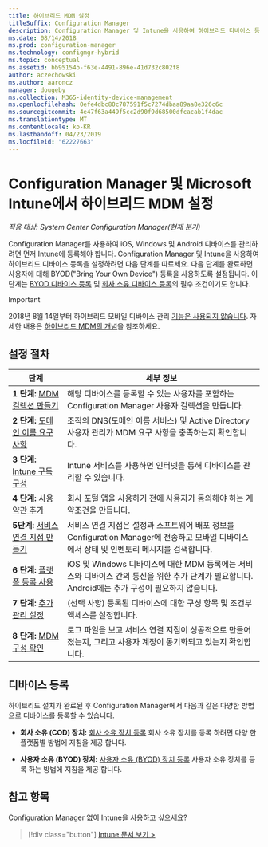 ```yaml
---
title: 하이브리드 MDM 설정
titleSuffix: Configuration Manager
description: Configuration Manager 및 Intune을 사용하여 하이브리드 디바이스 등록을 설정합니다.
ms.date: 08/14/2018
ms.prod: configuration-manager
ms.technology: configmgr-hybrid
ms.topic: conceptual
ms.assetid: bb95154b-f63e-4491-896e-41d732c802f8
author: aczechowski
ms.author: aaroncz
manager: dougeby
ms.collection: M365-identity-device-management
ms.openlocfilehash: 0efe4dbc80c787591f5c7274dbaa89aa8e326c6c
ms.sourcegitcommit: 4e47f63a449f5cc2d90f9d68500dfcacab1f4dac
ms.translationtype: MT
ms.contentlocale: ko-KR
ms.lasthandoff: 04/23/2019
ms.locfileid: "62227663"
---
```

# <a name="set-up-hybrid-mdm-with-configuration-manager-and-microsoft-intune"></a>Configuration Manager 및 Microsoft Intune에서 하이브리드 MDM 설정

*적용 대상: System Center Configuration Manager(현재 분기)*


Configuration Manager를 사용하여 iOS, Windows 및 Android 디바이스를 관리하려면 먼저 Intune에 등록해야 합니다. Configuration Manager 및 Intune을 사용하여 하이브리드 디바이스 등록을 설정하려면 다음 단계를 따르세요. 다음 단계를 완료하면 사용자에 대해 BYOD("Bring Your Own Device") 등록을 사용하도록 설정됩니다. 이 단계는 [BYOD 디바이스 등록](enroll-hybrid-ios-mac.md) 및 [회사 소유 디바이스 등록](enroll-company-owned-devices.md)의 필수 조건이기도 합니다.

> [!Important]  
> 2018년 8월 14일부터 하이브리드 모바일 디바이스 관리 [기능은 사용되지 않습니다](/sccm/core/plan-design/changes/deprecated/removed-and-deprecated-cmfeatures). 자세한 내용은 [하이브리드 MDM의 개념](/sccm/mdm/understand/hybrid-mobile-device-management)을 참조하세요.<!--Intune feature 2683117-->  



## <a name="set-up-steps"></a>설정 절차

 |단계|세부 정보|  
 |-----------|-------------|  
 |**1 단계:** [MDM 컬렉션 만들기](create-mdm-collection.md)|해당 디바이스를 등록할 수 있는 사용자를 포함하는 Configuration Manager 사용자 컬렉션을 만듭니다.|  
 |**2 단계:** [도메인 이름 요구 사항](confirm-dns.md)|조직의 DNS(도메인 이름 서비스) 및 Active Directory 사용자 관리가 MDM 요구 사항을 충족하는지 확인합니다.|
 |**3 단계:** [Intune 구독 구성](configure-intune-subscription.md)|Intune 서비스를 사용하면 인터넷을 통해 디바이스를 관리할 수 있습니다.|  
 |**4 단계:** [사용 약관 추가](terms-and-conditions.md)| 회사 포털 앱을 사용하기 전에 사용자가 동의해야 하는 계약조건을 만듭니다.|
 |**5단계:** [서비스 연결 지점 만들기](create-service-connection-point.md)|서비스 연결 지점은 설정과 소프트웨어 배포 정보를 Configuration Manager에 전송하고 모바일 디바이스에서 상태 및 인벤토리 메시지를 검색합니다. |  
 |**6 단계:** [플랫폼 등록 사용](enable-platform-enrollment.md)|iOS 및 Windows 디바이스에 대한 MDM 등록에는 서비스와 디바이스 간의 통신을 위한 추가 단계가 필요합니다. Android에는 추가 구성이 필요하지 않습니다.|  
 |**7 단계:** [추가 관리 설정](set-up-additional-management.md)|(선택 사항) 등록된 디바이스에 대한 구성 항목 및 조건부 액세스를 설정합니다.|
 |**8 단계:** [MDM 구성 확인](verify-mdm-configuration.md)|로그 파일을 보고 서비스 연결 지점이 성공적으로 만들어졌는지, 그리고 사용자 계정이 동기화되고 있는지 확인합니다.|



## <a name="enroll-devices"></a>디바이스 등록

하이브리드 설치가 완료된 후 Configuration Manager에서 다음과 같은 다양한 방법으로 디바이스를 등록할 수 있습니다.

- **회사 소유 (COD) 장치:** [회사 소유 장치 등록](enroll-company-owned-devices.md) 회사 소유 장치를 등록 하려면 다양 한 플랫폼별 방법에 지침을 제공 합니다.  

- **사용자 소유 (BYOD) 장치:** [사용자 소유 (BYOD) 장치 등록](enroll-hybrid-ios-mac.md) 사용자 소유 장치를 등록 하는 방법에 지침을 제공 합니다.  



## <a name="see-also"></a>참고 항목

Configuration Manager 없이 Intune을 사용하고 싶으세요?
> [!div class="button"]
> [Intune 문서 보기 >](https://docs.microsoft.com/intune/deploy-use/enroll-devices-in-microsoft-intune)


